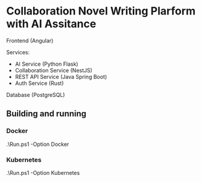 # Collaboration Novel Writing Plarform with AI Assitance

Frontend (Angular)

Services:

- AI Service (Python Flask)
- Collaboration Service (NestJS)
- REST API Service (Java Spring Boot)
- Auth Service (Rust)

Database (PostgreSQL)

## Building and running

### Docker

.\Run.ps1 -Option Docker

### Kubernetes

.\Run.ps1 -Option Kubernetes
